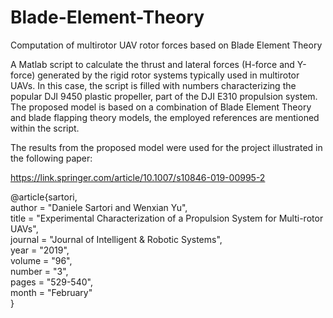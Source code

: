 # Blade-Element-Theory
Computation of multirotor UAV rotor forces based on Blade Element Theory

A Matlab script to calculate the thrust and lateral forces (H-force and Y-force) generated by the rigid rotor systems typically used in multirotor UAVs. In this case, the script is filled with numbers characterizing the popular DJI 9450 plastic propeller, part of the DJI E310 propulsion system. The proposed model is based on a combination of Blade Element Theory and blade flapping theory models, the employed references are mentioned within the script.

The results from the proposed model were used for the project illustrated in the following paper:

https://link.springer.com/article/10.1007/s10846-019-00995-2

@article{sartori,<br />
        author = "Daniele Sartori and Wenxian Yu",<br />
        title = "Experimental Characterization of a Propulsion System for Multi-rotor UAVs",<br />
	journal = "Journal of Intelligent \& Robotic Systems",<br />
	year = "2019",<br />
	volume = "96",<br />
	number = "3",<br />
	pages = "529-540",<br />
	month = "February" <br />
}<br />
